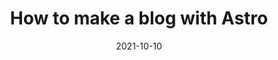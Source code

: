 ---
title: 'How to make a blog with Astro'
language: 'en'
image: '/images/dummyData_1.jpg'
description: 'This is a tutorial on how to make a blog with Astro'
tags: ['Tutorial', 'Development']
date: 2021-10-10
---